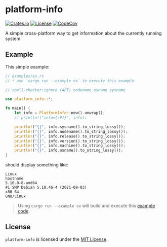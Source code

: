 # platform-info

<!-- spell-checker:ignore (API) nodename osname sysname (rust) println -->

[![Crates.io](https://img.shields.io/crates/v/platform-info.svg)](https://crates.io/crates/platform-info)
[![License](https://img.shields.io/badge/license-MIT-blue.svg)](LICENSE)
[![CodeCov](https://codecov.io/gh/uutils/platform-info/branch/main/graph/badge.svg)](https://codecov.io/gh/uutils/platform-info/tree/main)

A simple cross-platform way to get information about the currently running system.

## Example

This simple example:

```rust
// examples/ex.rs
// * use `cargo run --example ex` to execute this example

// spell-checker:ignore (API) nodename osname sysname

use platform_info::*;

fn main() {
    let info = PlatformInfo::new().unwrap();
    // println!("info={:#?}", info);

    println!("{}", info.sysname().to_string_lossy());
    println!("{}", info.nodename().to_string_lossy());
    println!("{}", info.release().to_string_lossy());
    println!("{}", info.version().to_string_lossy());
    println!("{}", info.machine().to_string_lossy());
    println!("{}", info.osname().to_string_lossy());
}
```

should display something like:

```text
Linux
hostname
5.10.0-8-amd64
#1 SMP Debian 5.10.46-4 (2021-08-03)
x86_64
GNU/Linux
```

> Using `cargo run --example ex` will build and execute this [example code](examples/ex.rs).

## License

`platform-info` is licensed under the [MIT License](LICENSE).
